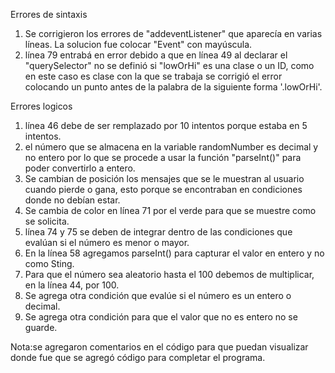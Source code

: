 Errores de sintaxis
1) Se corrigieron los errores de "addeventListener" que aparecía en varias líneas. La solucion fue colocar "Event" con mayúscula.
2) línea 79 entrabá en error debido a que en línea 49 al declarar el "querySelector" no se definió si "lowOrHi" es una clase o un ID, como en este caso es clase con la que se trabaja se corrigió el error colocando un punto antes de la palabra de la siguiente forma '.lowOrHi'.

Errores logicos
1) línea 46 debe de ser remplazado por 10 intentos porque estaba en 5 intentos.
2) el número que se almacena en la variable randomNumber es decimal y no entero por lo que se procede a usar la función "parseInt()" para poder convertirlo a entero.
3) Se cambian de posición los mensajes que se le muestran al usuario cuando pierde o gana, esto porque se encontraban en condiciones donde no debían estar.
4) Se cambia de color en línea 71 por el verde para que se muestre como se solicita.
5) línea 74 y 75 se deben de integrar dentro de las condiciones que evalúan si el número es menor o mayor.
6) En la línea 58 agregamos parseInt() para capturar el valor en entero y no como Sting.
7) Para que el número sea aleatorio hasta el 100 debemos de multiplicar, en la línea 44, por 100.
8) Se agrega otra condición que evalúe si el número es un entero o decimal.
9) Se agrega otra condición para que el valor que no es entero no se guarde.

Nota:se agregaron comentarios en el código para que puedan visualizar donde fue que se agregó código para completar el programa.